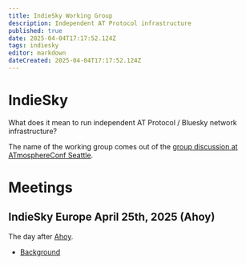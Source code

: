```yaml
---
title: IndieSky Working Group
description: Independent AT Protocol infrastructure
published: true
date: 2025-04-04T17:17:52.124Z
tags: indiesky
editor: markdown
dateCreated: 2025-04-04T17:17:52.124Z
---
```


# IndieSky

What does it mean to run independent AT Protocol / Bluesky network infrastructure?

The name of the working group comes out of the [group discussion at ATmosphereConf Seattle](/atmosphereconf/seattle2025/indiesky).

# Meetings

## IndieSky Europe April 25th, 2025 (Ahoy)

The day after [Ahoy](https://ahoy.eu).

* [Background](/working-groups/indiesky/europe-april-2025)